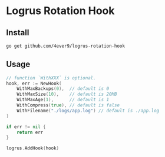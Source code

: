 # Logrus Rotation Hook

## Install

```bash
go get github.com/4ever9/logrus-rotation-hook
```

## Usage

```go
// function `WithXXX` is optional.
hook, err := NewHook(
    WithMaxBackups(0),  // default is 0
    WithMaxSize(10),    // default is 20MB
    WithMaxAge(1),      // default is 1
    WithCompress(true), // default is false
    WithFilename("./logs/app.log") // default is ./app.log
)

if err != nil {
    return err
}

logrus.AddHook(hook)
```
